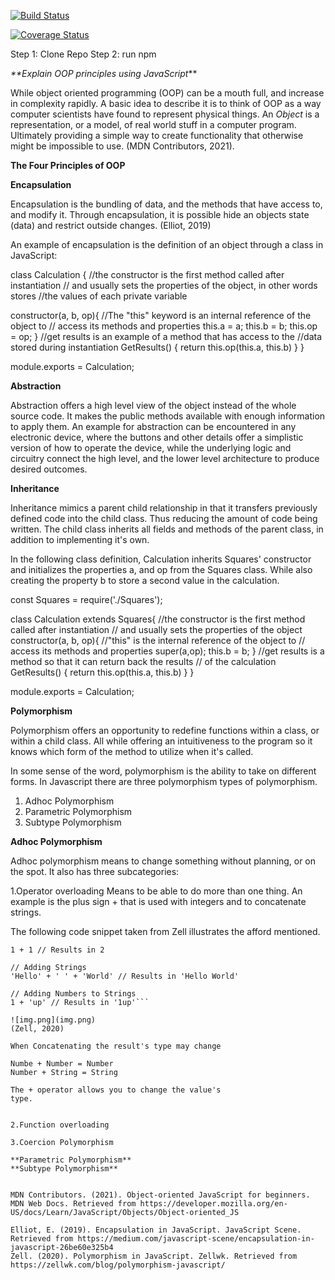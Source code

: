 

[![Build Status](https://travis-ci.com/GabrielaSaboia/calculator_js.svg?branch=master)](https://travis-ci.com/GabrielaSaboia/calculator_js.svg?branch=master)

[![Coverage Status](https://coveralls.io/repos/github/GabrielaSaboia/calculator_js/badge.svg?branch=master)](https://coveralls.io/github/GabrielaSaboia/calculator_js?branch=master)

Step 1: Clone Repo Step 2: run npm

_**Explain OOP principles using JavaScript_**

While object oriented programming (OOP) can be a mouth full, and 
increase in complexity rapidly. A basic idea to describe it
is to think of OOP as a way computer scientists have 
found to represent physical things. An _Object_ is a 
representation, or a model, of real world stuff in a computer program.
Ultimately providing a simple way to create functionality that
otherwise might be impossible to use. (MDN Contributors, 2021).



**The Four Principles of OOP**


**Encapsulation**

Encapsulation is the bundling of data, and the methods that 
have access to, and modify it. Through encapsulation, it is possible hide an 
objects state (data) and restrict outside changes. (Elliot, 2019)

An example of encapsulation is the definition of an object through 
a class in JavaScript:


class Calculation {
//the constructor is the first method called after instantiation
// and usually sets the properties of the object, in other words stores
//the values of each private variable

constructor(a, b, op){
//The "this" keyword is an internal reference of the object to
// access its methods and properties
this.a = a;
this.b = b;
this.op = op;
}
//get results is an example of a method that has access to the 
//data stored during instantiation
GetResults() {
return this.op(this.a, this.b)
}
}

module.exports = Calculation;


**Abstraction**

Abstraction offers a high level view of the object instead of the 
whole source code. It makes the public methods available with enough 
information to apply them. An example for abstraction can be 
encountered in any electronic device, where the buttons and other 
details offer a simplistic version of how to operate the device, 
while the underlying logic and circuitry connect the high level, and 
the lower level architecture to produce desired outcomes.


**Inheritance**

Inheritance mimics a parent child relationship in that it transfers
previously defined code into the child class. Thus reducing the amount
of code being written. The child class inherits all fields and methods
of the parent class, in addition to implementing it's own.

In the following class definition, Calculation inherits Squares'
constructor and initializes the properties a, and op from the
Squares class. While also creating the property b to store a 
second value in the calculation.

const Squares = require('./Squares');

class Calculation extends Squares{
//the constructor is the first method called after instantiation
// and usually sets the properties of the object
constructor(a, b, op){
//"this" is the internal reference of the object to
// access its methods and properties
super(a,op);
this.b = b;
}
//get results is a method so that it can return back the results
// of the calculation
GetResults() {
return this.op(this.a, this.b)
}
}

module.exports = Calculation;


**Polymorphism**

Polymorphism offers an opportunity to redefine functions within a class,
or within a child class. All while offering an intuitiveness to the 
program so it knows which form of the method to utilize when it's called.

In some sense of the word, polymorphism is the ability to take on
different forms. In Javascript there are three polymorphism
types of polymorphism.

1. Adhoc Polymorphism
2. Parametric Polymorphism
3. Subtype Polymorphism

**Adhoc Polymorphism**

Adhoc polymorphism means to change something without 
planning, or on the spot. It also has three subcategories:

1.Operator overloading
Means to be able to do more than one thing. 
An example is the plus sign + that is used with integers 
and to concatenate strings.

The following code snippet taken from Zell 
illustrates the afford mentioned.

```// Adding numbers
1 + 1 // Results in 2

// Adding Strings
'Hello' + ' ' + 'World' // Results in 'Hello World'

// Adding Numbers to Strings
1 + 'up' // Results in '1up'```

![img.png](img.png)
(Zell, 2020)

When Concatenating the result's type may change 

Numbe + Number = Number
Number + String = String

The + operator allows you to change the value's 
type.


2.Function overloading

3.Coercion Polymorphism

**Parametric Polymorphism**
**Subtype Polymorphism**


MDN Contributors. (2021). Object-oriented JavaScript for beginners. MDN Web Docs. Retrieved from https://developer.mozilla.org/en-US/docs/Learn/JavaScript/Objects/Object-oriented_JS

Elliot, E. (2019). Encapsulation in JavaScript. JavaScript Scene. Retrieved from https://medium.com/javascript-scene/encapsulation-in-javascript-26be60e325b4
Zell. (2020). Polymorphism in JavaScript. Zellwk. Retrieved from https://zellwk.com/blog/polymorphism-javascript/